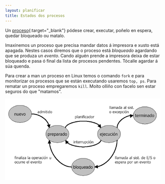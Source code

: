 ```yaml
---
layout: planificar
title: Estados dos procesos
---
```


 Un  [proceso]({{site.url}}/som/10procesos){:target="_blank"} pódese crear, executar, poñelo en espera, quedar bloqueado ou matalo.

Imaxinemos un proceso que precisa mandar datos á impresora e xusto está apagada. Nestes casos diremos que o proceso está _bloqueado_ agardando que se produza un _evento_. Cando alguén prende a impresora deixa de estar bloqueado e pasa ó final da lista de procesos pendentes. Tócalle agardar á súa quenda.


Para crear a man un proceso en Linux temos o comando `fork` e para monitorizar os procesos que se están executando usaremos `top, ps`. Para rematar un proceso empregaremos `kill`. Moito olliño con facelo sen estar seguros do que "matamos".

 <img alt="estados dos procesos"  src="/imaxes/estados.png">
